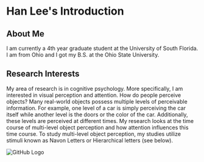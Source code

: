 # Han Lee's Introduction
## About Me

I am currently a 4th year graduate student at the University of South Florida. I am from Ohio and I got my B.S. at the Ohio State University.

## Research Interests

My area of research is in cognitive psychology. More specifically, I am interested in visual perception and attention. How do people perceive objects? Many real-world objects possess multiple levels of perceivable information. For example, one level of a car is simply perceiving the car itself while another level is the doors or the color of the car. Additionally, these levels are perceived at different times. My research looks at the time course of multi-level object perception and how attention influences this time course. To study multi-level object perception, my studies utilize stimuli known as Navon Letters or Hierarchical letters (see below).

![GitHub Logo](/images/logo.png)
